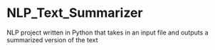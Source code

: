 # NLP_Text_Summarizer
NLP project written in Python that takes in an input file and outputs a summarized version of the text

